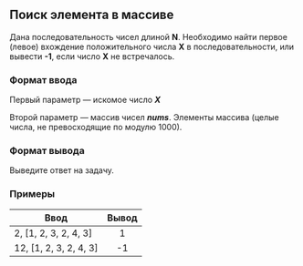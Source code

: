 ## Поиск элемента в массиве

Дана последовательность чисел длиной **N**.
Необходимо найти первое (левое) вхождение положительного числа **X** в последовательности, или вывести **-1**, если число **X** не встречалось. 

### Формат ввода

Первый параметр — искомое число **_X_**

Второй параметр — массив чисел **_nums_**. Элементы массива (целые числа, не превосходящие по модулю 1000).

### Формат вывода

Выведите ответ на задачу.

### Примеры

| Ввод                   | Вывод |
|------------------------|:-----:|
| 2, [1, 2, 3, 2, 4, 3]  |   1   |
| 12, [1, 2, 3, 2, 4, 3] |  -1   |

